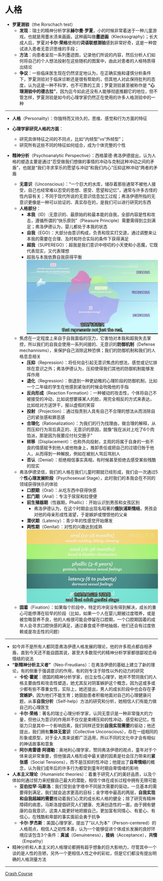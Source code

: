 # 人格
* **罗夏测验**（the Rorschach test）
  * **发现**：瑞士的精神分析学家**赫尔曼·罗夏**，小的时候非常着迷于一种儿童游戏，也就是用墨水渍来画画，这种画叫做**墨迹画**（Klecksography）；长大成人后，罗夏对**卡尔·荣格**使用的**词语联想测验**感到非常好奇，这是一种尝试进入患者无意识思维的手段；
  * **方法**：向患者呈现一系列墨迹图，记录他们所说的内容，然后分析人们如何将自己的个人想法投射在这些随机的图案中，由此对患者的人格特质得出结论
  * **争议**：一些临床医生现在仍然坚定地认为，在正确实施和谨慎分析条件下，罗夏测验对于临床诊断还是很有帮助的，但其他人对此保持批判的态度，认为这是一种不科学，也不可靠的工具；罗夏测验甚至被称作是 **“心理测验中的德古拉”**，因为迄今如此还没有人能够彻底推翻它的地位，但不管怎样，罗夏测验是如今的心理学家仍然正在使用的许多人格测验中的一种
---
* **人格**（Personality）：你独特而又持久的，思维、感觉和行为方面的特征
* **心理学家研究人格的方面**：
  * 研究具体特征之间的不同点，比如“内倾型”vs“外倾型”；
  * 研究所有这些不同的特征如何组合，成为个体完整的个性

* **精神分析**（Psychoanalytic Perspective）：西格蒙德·弗洛伊德提出，认为人格的塑造主要是通过“忍受做我们想做的事情的冲动与克制这种冲动之间的矛盾”，也就是“我们寻求享乐的愿望与冲动”和我们内心”压抑这种冲动“两者的矛盾
  * **无意识**（Unconscious）：“一个巨大的水库，储存着那些通常不被他人接受，自己也经常难以忍受的思想、感受、愿望和记忆”，通常与许多古怪的性内容有关；不同于现代所说的无意识信息加工过程；弗洛伊德所指的无意识更像是一种可以验证的、真实存在的，是我们可以进行研究的东西
  * **人格部分**：
      * **本我**（ID）:无意识的、最原始的和最本能的自我，全部内容是性和攻击，遵循所谓的“快乐原则”（Pleasure Principle）需要需得到立刻满足；弗洛伊德认为，婴儿都处于本我的状态
      * **自我**（EGO）：大部分由意识构成，负责和现实打交道，通过调整来让本我的需要在合理、及时和符合实际的条件下获得满足
      * **超我**（SUPEREGO）：超我是我们意识中唠叨的小天使和小恶魔，它既代表现实，又代表理想
      * 超我与本我依靠自我获得平衡
![](images/Unconscious.png)
  * 焦虑在一定程度上来自于自我面临的压力，它害怕对本我和超我失去掌控，所以我们的自我会使用一系列间接的、无意识的**防御机制**（Defense mechannisms），来保护自己消除这种恐惧；我们的防御机制和我们的人格息息相关
      * **压抑**（Repression）：将任何会引起无意识焦虑的想法，感觉或记忆排除在意识之外；弗洛伊德认为，压抑使得我们其他的防御机制能够发挥作用
      * **退化**（Regression）：倒退到一种更幼稚的心理阶段的防御机制，比如一个二年级的学生在他感到紧张的时候会吮吸他的手指
      * **反向形成**（Reaction Formation）：一种被动的攻击性，个体将自己不被接受的冲动，比如说想要揍某人的脸，用完全相反的方式来表达，比如给对方送饼干，报以虚假的笑容
      * **投射**（Projection）：通过指责别人具有自己不合理的想法从而消除自己的紧张感和罪恶感
      * **合理化**（Rationalization）：为我们的行为找理由，做合理的解释，从而压抑行为背后真正的、无意识的原因，就像“我在派对上吃了6个肉馅派，那是因为我要应付社交圈子”
      * **转移**（Displacement）：也称外向投射，主观的将属于自身的一些不良的情感赋予到他人或他物身上，推卸责任或把自己的过错归咎于他人，从而得到一种解脱，例如在被别人骂后骂别人
      * **否认**（Denial）：拒绝相信事实真相，有时候甚至拒绝去感受某些残酷的现实
  * 弗洛伊德坚信，我们的人格在我们儿童时期就已经形成，我们会一次通过5个**性心理发展阶段**（Psychosexual Stage），此时我们的本我会在不同的领域获得快乐的体验
      * **口腔期**（Oral）：从吃东西中获得快感
      * **肛门期**（Anal）：专注于尿尿和拉便便
      * **前生殖器期**（性器期，Phallic）：开始认识到男孩和女孩区别
        * 弗洛伊德认为，在这个时期会出现名昭著的**俄狄浦斯情结**，男孩会对他的母亲形成性渴望，于是嫉妒或憎恨他的父亲
      * **潜伏期**（Latency）：青少年的性感觉开始爆发
      * **两性期**（Genital）：对性的兴趣达到成熟
![](images/PsychosexualStage.png)
  * **固着**（Fixation）：如果每个阶段中，特定的冲突没有得到解决，成长的重心可能停滞在较早的阶段（比如，如果一个人在婴儿期被过度喂养，或是被忽略营养不良，他的人格很可能会停留在口腔期，一个口腔期固着的成年人会寻求口腔快感的满足，通过暴食或不停地抽烟，他们还会有过度依赖或是攻击性的问题）
---
* 如今并不是所有人都同意弗洛伊德人格发展的理论，他的许多观点都自相矛盾，直到今天还不能自圆其说，甚至大多数现代的精神分析学家都很鄙视恋母情结的说法
* **“新精神分析主义者”**（Neo-Freudians）：在弗洛伊德的基础上建立了新的理论，有的侧重于强调意识的作用，有的则专注于除性以外的动力的研究
  * **卡伦·霍妮**：德国的精神分析学家，创立女性心理学，她并不赞同我们的人格主要由性和攻击性塑造，她尤其反对阴茎嫉妒这个概念，因为这或多或少都有些不尊重女性，实际上，她还提出，男人的成长阶段中也会存在**子宫嫉妒**，因为他们不能生育；她鼓励患者积极地面对自己的心理健康问题，从事**自我分析**（Self-help）方法的研究和分析，她相信人们有能力做自己的心理医生
  * **卡尔·荣格**：著名的瑞士心理分析学家，认同无意识是一种非常强大的力量，但他认为意识的作用并不仅仅是束缚压抑的性冲动、感受和记忆，性驱力只是其中一个影响因素，我们同样还受到**自我实现需要**的驱动；他还提出，我们拥有**集体无意识**（Collective Unconscious），存在一组相同的形象或原型，对于全人类来说都广泛适用，所以不同的文化中才会有相似的神话故事和意象
  * **阿尔弗雷德·阿德勒**：奥地利心理学家，赞同弗洛伊德的观点，童年对于个体来说非常重要，但他强调人格形成中最关键的因素是社会压力带来的**紧张感**（Social Tensions），而不是压抑的性冲动；他提出了**自卑情结**的概念，认为我们成年后的许多行为都受到童年时期自卑情绪的影响
* **人本主义理论**（Humanistic theories）：着重于研究人们的美好品质，以及个体如何通过努力来挖掘自己最大的潜能，相信个体在成长过程中拥有无限可能
  * **亚伯拉罕·马斯洛**：我们受到金字塔中不同层次需要的驱动，一旦基本的需要得到满足，我们就会追求更高的目标；金字塔中最高的两层，**自我实现和自我超越的需要**推动着我们心灵的成长和人格的健全；除了研究有精神障碍的病患，马斯洛提倡研究人们健康、充满创造性的一面，由于拥有健康的自我意识，这类人能更好地把握自己，更加富有同情心、有爱心、有信心，在残酷和卑鄙的事实面前会勇于抗争
  * **卡尔·罗杰斯**：美国心理学家，提出了“以人为本”（Person-centered）的人格观点，相信人之初性本善，认为一个能够促进个体成长发展的良好环境应该包含3个条件：**真诚**（Genuineness），**接纳**（Acceptance），**共情**（Empathy）
* 精神分析和人本主义的人格理论都拥有超乎想象的巨大影响力，尽管其中一个谈的是人性的丑陋，另外一个更相信人性之中的彩虹，但是它们都没有提出明确的人格测量方法
---
[Crash Course](https://www.bilibili.com/video/BV1Zs411c7W6?p=22)
